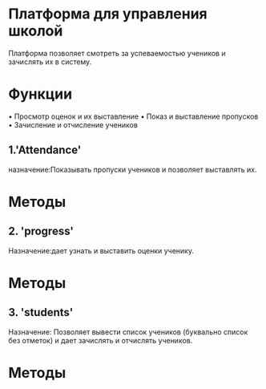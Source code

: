 # Платформа для управления школой 
  Платформа позволяет смотреть за успеваемостью учеников и зачислять их в систему.
# Функции
 •	Просмотр оценок и их выставление 
 •	Показ и выставление пропусков
 •	Зачисление и отчисление учеников
## 1.'Attendance'
назначение:Показывать пропуски учеников и позволяет 
выставлять их.
   # Методы
## 2. 'progress'
Назначение:дает узнать и выставить оценки ученику.
   # Методы 
## 3. 'students'
Назначение: Позволяет вывести список учеников (буквально список без отметок) и дает 
зачислять и отчислять  учеников.
  # Методы 
